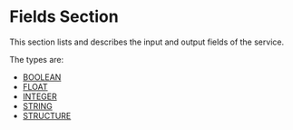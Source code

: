 # Fields Section

This section lists and describes the input and output fields of the service.

The types are:

* [BOOLEAN](type/BOOLEAN.md)
* [FLOAT](type/FLOAT.md)
* [INTEGER](type/INTEGER.md)
* [STRING](type/STRING.md)
* [STRUCTURE](type/STRUCTURE.md)
